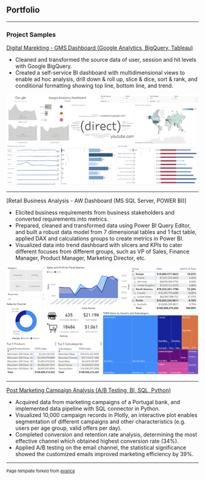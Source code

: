 ## Portfolio

---

### Project Samples

[Digital Marekting - GMS Dashboard (Google Analytics, BigQuery, Tableau)](https://public.tableau.com/app/profile/empfu/viz/GoogleMerchandiseStoreDashboard_16651030161410/GoogleAnalyticsDashboard)
-	Cleaned and transformed the source data of user, session and hit levels with Google BigQuery. 
-	Created a self-service BI dashboard with multidimensional views to enable ad hoc analysis, drill down & roll up, slice & dice, sort & rank, and conditional formatting showing top line, bottom line, and trend.
<img src="images/GMS Dashboard.png?raw=true"/>

---
[Retail Business Analysis - AW Dashboard (MS SQL Server, POWER BI)]
- Elicited business requirements from business stakeholders and converted requirements into metrics.
- Prepared, cleaned and transformed data using Power BI Query Editor, and built a robust data model from 7 dimensional tables and 1 fact table, applied DAX and calculations groups to create metrics in Power BI.
- Visualized data into trend dashboard with slicers and KPIs to cater different focuses from different groups, such as VP of Sales, Finance Manager, Product Manager, Marketing Director, etc.
<img src="images/AW Dashboard.png?raw=true"/>



---
[Post Marketing Campaign Analysis (A/B Testing, BI, SQL, Python)](https://github.com/shuchangliang/Projects/blob/master/Post%20Campaign%20Analysis%20rev.1.ipynb)
-	Acquired data from marketing campaigns of a Portugal bank, and implemented data pipeline with SQL connector in Python.
-	Visualized 10,000 campaign records in Plotly, an interactive plot enables segmentation of different campaigns and other characteristics (e.g. users per age group, valid offers per day).
-	Completed conversion and retention rate analysis, determining the most effective channel which obtained highest conversion rate (34%).
-	Applied A/B testing on the email channel, the statistical significance showed the customized emails improved marketing efficiency by 39%.





---
<p style="font-size:11px">Page template forked from <a href="https://github.com/evanca/quick-portfolio">evanca</a></p>
<!-- Remove above link if you don't want to attibute -->

